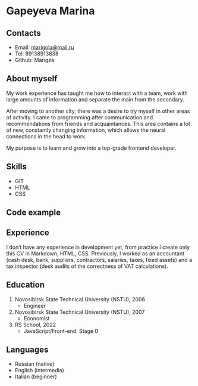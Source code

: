 # Gapeyeva Marina
## Contacts
* Email: marigola@mail.ru
* Tel: 89138913838
* Github: Marigza

## About myself
My work experience has taught me how to interact with a team, work with large amounts of information and separate the main from the secondary.

After moving to another city, there was a desire to try myself in other areas of activity. I came to programming after communication and recommendations from friends and acquaintances. This area contains a lot of new, constantly changing information, which allows the neural connections in the head to work. 

My purpose is to learn and grow into a top-grade frontend developer.
## Skills
* GIT
* HTML
* CSS
## Code example

## Experience
I don’t have any experience in development yet, from practice I  create only this CV in Markdown, HTML, CSS. Previously, I worked as an accountant (cash desk, bank, suppliers, contractors, salaries, taxes, fixed assets) and a tax inspector (desk audits of the correctness of VAT calculations).
## Education
1. Novosibirsk State Technical University (NSTU), 2006
	* Engineer
2. Novosibirsk State Technical University (NSTU), 2007
	* Economist
3. RS School, 2022
	* JavaScript/Front-end. Stage 0
## Languages
* Russian (native)
* English (intermedia)
* Italian (beginner)

